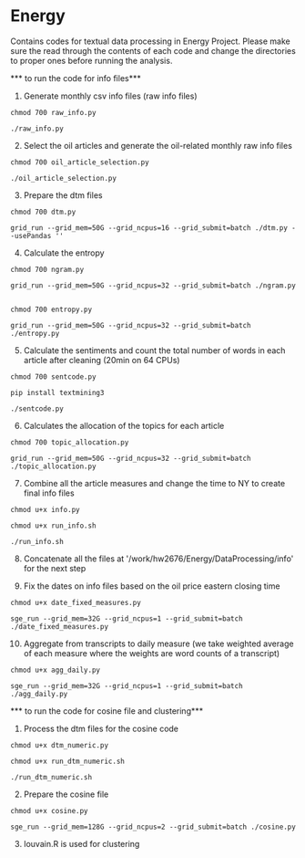# Energy

Contains codes for textual data processing in Energy Project. Please make sure the read through the contents of each code and change the directories to proper ones before running the analysis.


*** to run the code for info files***

1. Generate monthly csv info files (raw info files)
```
chmod 700 raw_info.py

./raw_info.py

```
2. Select the oil articles and generate the oil-related monthly raw info files
```
chmod 700 oil_article_selection.py

./oil_article_selection.py

```
3. Prepare the dtm files
```
chmod 700 dtm.py

grid_run --grid_mem=50G --grid_ncpus=16 --grid_submit=batch ./dtm.py --usePandas '' 

```
4.  Calculate the entropy
```
chmod 700 ngram.py

grid_run --grid_mem=50G --grid_ncpus=32 --grid_submit=batch ./ngram.py


chmod 700 entropy.py

grid_run --grid_mem=50G --grid_ncpus=32 --grid_submit=batch ./entropy.py

```
5.  Calculate the sentiments and count the total number of words in each article after cleaning (20min on 64 CPUs)
```
chmod 700 sentcode.py

pip install textmining3

./sentcode.py

```
6.  Calculates the allocation of the topics for each article
```
chmod 700 topic_allocation.py

grid_run --grid_mem=50G --grid_ncpus=32 --grid_submit=batch ./topic_allocation.py

```
7.  Combine all the article measures and change the time to NY to create final info files
```
chmod u+x info.py

chmod u+x run_info.sh

./run_info.sh

```
8. Concatenate all the files at '/work/hw2676/Energy/DataProcessing/info' for the next step

9. Fix the dates on info files based on the oil price eastern closing time 

```
chmod u+x date_fixed_measures.py

sge_run --grid_mem=32G --grid_ncpus=1 --grid_submit=batch ./date_fixed_measures.py
```
10. Aggregate from transcripts to daily measure (we take weighted average of each measure where the weights are word counts of a transcript)

```
chmod u+x agg_daily.py

sge_run --grid_mem=32G --grid_ncpus=1 --grid_submit=batch ./agg_daily.py
```

*** to run the code for cosine file and clustering***

1. Process the dtm files for the cosine code 
```
chmod u+x dtm_numeric.py

chmod u+x run_dtm_numeric.sh

./run_dtm_numeric.sh

```
2. Prepare the cosine file
```
chmod u+x cosine.py

sge_run --grid_mem=128G --grid_ncpus=2 --grid_submit=batch ./cosine.py
```
3. louvain.R is used for clustering


